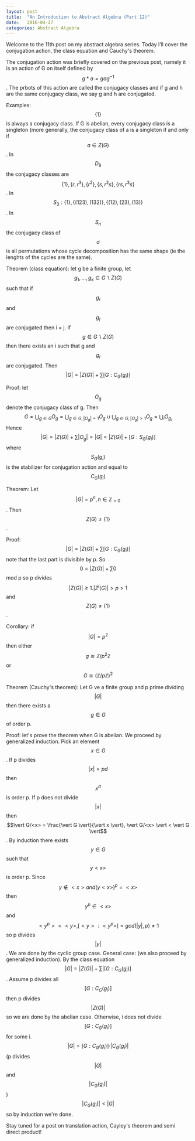 ```yaml
---
layout: post
title:  "An Introduction to Abstract Algebra (Part 12)"
date:   2016-04-27
categories: Abstract Algebra
---
```


Welcome to the 11th post on my abstract algebra series. Today I’ll cover the conjugation action, the class equation and Cauchy's theorem.

The conjugation action was briefly covered on the previous post, namely it is an action of G on itself defined by $$g*a = gag^{-1}$$. The prbots of this action are called the conjugacy classes and if g and h are the same conjugacy class, we say g and h are conjugated.

Examples: $$\{1\}$$ is always a conjugacy class. If G is abelian, every conjugacy class is a singleton (more generally, the conjugacy class of a is a singleton if and only if $$a \in Z(G)$$. In $$D_8$$ the conjugacy classes are $$\{1\}, \{r, r^3\}, \{r^2\}, \{s, r^2s\}, \{rs, r^3s\}$$. In $$S_3 : \{1\}, \{(1 2 3), (1 3 2)\}, \{(1 2), (2 3), (1 3)\}$$. In $$S_n$$ the conjugacy class of $$\sigma$$ is all permutations whose cycle decomposition has the same shape (ie the lenghts of the cycles are the same).

Theorem (class equation): let g be a finite group, let $$g_1,...,g_k \in G\backslash Z(G)$$ such that if $$g_i$$ and $$g_j$$ are conjugated then i = j. If $$g \in G\backslash Z(G)$$ then there exists an i such that g and $$g_i$$ are conjugated. Then $$\vert G \vert = \vert Z(G) \vert + \sum[G:C_G(g_i)]$$

Proof: let $$O_g$$ denote the conjugacy class of g. Then $$G = \bigcup_{g \in G} O_g = \bigcup_{g \in G, \vert O_g \vert = 1} O_g \cup \bigcup_{g \in G, \vert O_g \vert > 1} O_g = \bigcup_i O_{g_i}$$ Hence $$\vert G \vert = \vert Z(G) \vert + \sum \vert O_g \vert = \vert G \vert = \vert Z(G) \vert + [G: S_G(g_i)]$$ where $$S_G(g_i)$$ is the stabilizer for conjugation action and equal to $$C_G(g_i)$$

Theorem: Let $$\vert G \vert = p^n, n \in \mathbb{Z}_{>0}$$. Then $$ Z(G) \neq \{1\}$$.

Proof: $$\vert G \vert = \vert Z(G) \vert + \sum [G: C_G(g_i)]$$ note that the last part is divisible by p. So $$0 = \vert Z(G) \vert + \sum 0$$ mod p so p divides $$\vert Z(G) \vert \geq 1. \vert Z^i(G) \vert > p > 1$$ and $$Z(G) \neq \{1\}$$.

Corollary: if $$\vert G \vert = p^2$$ then either $$g \cong \mathbb{Z}/p^2\mathbb{Z}$$ or $$G \cong (\mathbb{Z}/p\mathbb{Z})^2$$

Theorem (Cauchy's theorem): Let G ve a finite group and p prime dividing $$\vert G \vert$$ then there exists a $$g \in G$$ of order p.

Proof: let's prove the theorem when G is abelian. We proceed by generalized induction. Pick an element $$x \in G$$. If p divides $$\vert x \vert = pd$$ then $$x^d$$ is order p. If p does not divide $$\vert x \vert$$ then $$\vert G/<x> = \frac{\vert G \vert}{\vert x \vert}, \vert G/<x> \vert < \vert G \vert$$. By induction there exists $$y \in G$$ such that $$y<x>$$ is order p. Since $$y \not\in <x> and (y<x>)^p = <x>$$ then $$y^p \in <x>$$ and $$<y^p> < <y>, [<y> : <y^p>] = gcd(\vert y \vert , p) \neq 1$$ so p divides $$\vert y \vert$$. We are done by the cyclic group case. General case: (we also proceed by generalized induction). By the class equation $$\vert G \vert = \vert Z(G) \vert + \sum \vert [G: C_G(g_i)]$$. Assume p divides all $$[G: C_G(g_i)]$$ then p divides $$\vert Z(G) \vert$$ so we are done by the abelian case. Otherwise, i does not divide $$[G: C_G(g_i)]$$ for some i. $$\vert G \vert = [G: C_G(g_i)]\cdot \vert C_G(g_i) \vert$$ (p divides $$\vert G \vert$$ and $$\vert C_G(g_i)\vert$$) $$\vert C_G(g_i) \vert < \vert G \vert$$ so by induction we're done.

Stay tuned for a post on translation action, Cayley's theorem and semi direct product!
